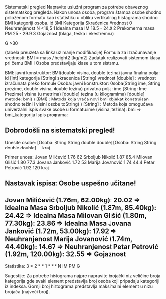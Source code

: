 Sistematski pregled
Napravite uslužni program za potrebe obaveznog sistematskog pregleda. Nakon unosa osoba, program štampa osobe shodno priloženom
formatu kao i statistiku u obliku vertikalnog histagrama shodno BMI kategoriji osoba.
id BMI Kategorija Skraćenica Vrednost
0 Neuhranjenost N <18,5
1 Idealna masa IM 18.5 - 24.9
2 Prekomerna masa PM 25 - 29.9
3 Gojaznost (blaga, teška i
ekestremna)

G >30

(tabela preuzeta sa linka uz manje modifikacije)
Formula za izračunavanje vrednosti: BMI = mass / height2 [kg/m2]
Zadatak realizovati sistemom klasa pri čemu BMI i Osoba predstavljaju klase u tom sistemu.

BMI:
javni konstruktor: BMI(double visina, double tezina)
javna finalna polja:
id [int]
kategorija [String]
skracenica [String]
vrednost [double] : vrednost izračunata preko formule
Osoba:
javni konstruktor: Osoba(String ime, String prezime, double visina, double tezina)
privatna polja:
ime [String: Ime Prezime]
visina (u metrima) [double]
tezina (u kilogramima) [double]
metode:
bmi( ) [BMI] : Metoda koja vraća novi bmi objekat konstruisan shodno težini i visini osobe
toString( ) [String] : Metoda koja omogućava univerzalni ispis svake osobe u formatu:ime (visina, težina): bmi =>
bmi_kategorija
Ispis programa:

Dobrodošli na sistematski pregled!
------------------------------------------
Unesite osobe:
[Osoba: String String double double]
[Osoba: String String double double]
...
kraj

Primer unosa:
Jovan Milićević 1.76 62
Srboljub Nikolić 1.87 85.4
Milovan Glišić 1.80 77.3
Jovana Janković 1.72 53
Marija Jovanović 1.74 44.4
Petar Petrović 1.92 120
kraj

Nastavak ispisa:
Osobe uspešno učitane!
------------------------------------------------------
Jovan Milićević (1.76m, 62.00kg): 20.02 => Idealna Masa
Srboljub Nikolić (1.87m, 85.40kg): 24.42 => Idealna Masa
Milovan Glišić (1.80m, 77.30kg): 23.86 => Idealna Masa
Jovana Janković (1.72m, 53.00kg): 17.92 => Neuhranjenost
Marija Jovanović (1.74m, 44.40kg): 14.67 => Neuhranjenost
Petar Petrović (1.92m, 120.00kg): 32.55 => Gojaznost
-----------------------------------------------------
Statistika:
3 *
2 * *
1 * * *
N IM PM G

Sugestije:
Za potrebe histograma najpre napravite brojački niz veličine broja kategorija gde svaki element predstavlja broj osoba koji
pripadaju kategoriji iz indeksa. Gornji broj histograma predstavlja maksimalni element u nizu brojača (najveći broj).
